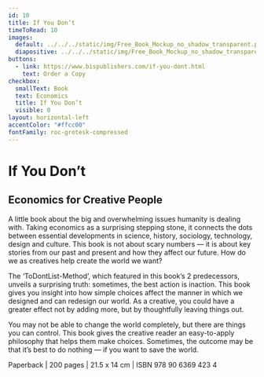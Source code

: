 ```yaml
---
id: 10
title: If You Don’t
timeToRead: 10
images:
  default: ../../../static/img/Free_Book_Mockup_no_shadow_transparent.png
  diapositive: ../../../static/img/Free_Book_Mockup_no_shadow_transparent.png
buttons:
  - link: https://www.bispublishers.com/if-you-dont.html
    text: Order a Copy
checkbox:
  smallText: Book
  text: Economics
  title: If You Don’t
  visible: 0
layout: horizontal-left
accentColor: "#ffcc00"
fontFamily: roc-grotesk-compressed
---
```


# If You Don’t

## Economics for Creative People

A little book about the big and overwhelming issues humanity is dealing with. Taking economics as a surprising stepping stone, it connects the dots between essential developments in science, history, sociology, technology, design and culture. This book is not about scary numbers — it is about key stories from our past and present and how they affect our future. How do we as creatives help create the world we want?

The ‘ToDontList-Method’, which featured in this book’s 2 predecessors, unveils a surprising truth: sometimes, the best action is inaction. This book gives you insight into how simple choices affect the manner in which we designed and can redesign our world. As a creative, you could have a greater effect not by adding more, but by thoughtfully leaving things out.

You may not be able to change the world completely, but there are things you can control. This book gives the creative reader an easy-to-apply philosophy that helps them make choices. Sometimes, the outcome may be that it’s best to do nothing — if you want to save the world.

Paperback | 200 pages | 21.5 x 14 cm | ISBN 978 90 6369 423 4
